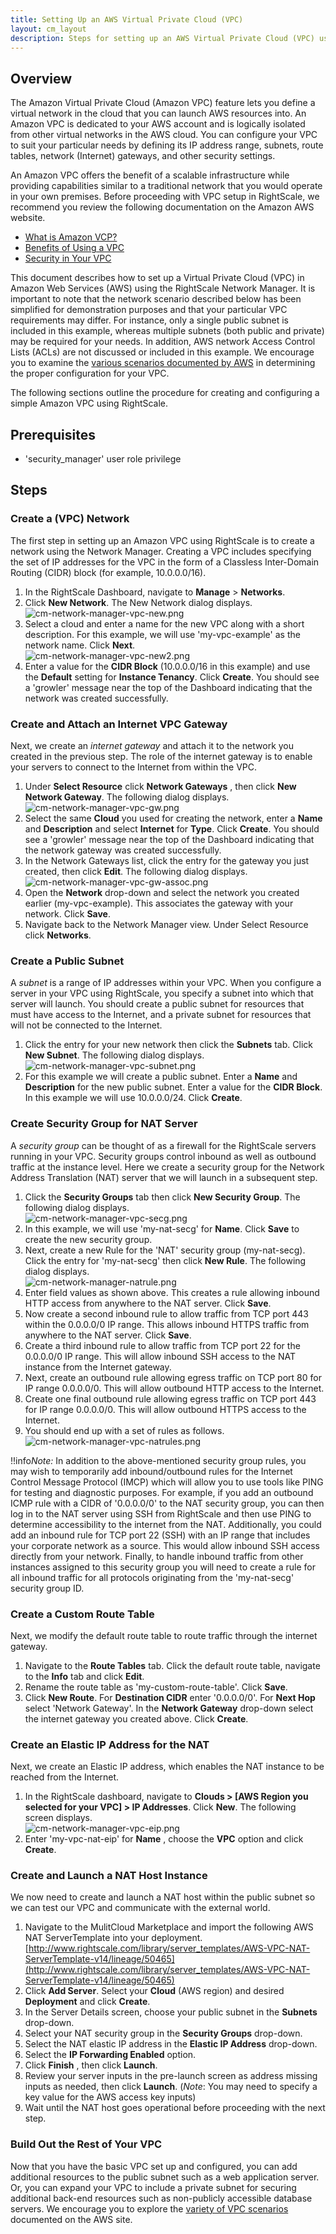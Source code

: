 ```yaml
---
title: Setting Up an AWS Virtual Private Cloud (VPC)
layout: cm_layout
description: Steps for setting up an AWS Virtual Private Cloud (VPC) using the Network Manager in the RightScale Cloud Management Dashboard.
---
```


## Overview

The Amazon Virtual Private Cloud (Amazon VPC) feature lets you define a virtual network in the cloud that you can launch AWS resources into. An Amazon VPC is dedicated to your AWS account and is logically isolated from other virtual networks in the AWS cloud. You can configure your VPC to suit your particular needs by defining its IP address range, subnets, route tables, network (Internet) gateways, and other security settings.

An Amazon VPC offers the benefit of a scalable infrastructure while providing capabilities similar to a traditional network that you would operate in your own premises. Before proceeding with VPC setup in RightScale, we recommend you review the following documentation on the Amazon AWS website.

* [What is Amazon VCP?](http://docs.aws.amazon.com/AmazonVPC/latest/UserGuide/VPC_Introduction.html)
* [Benefits of Using a VPC](http://docs.aws.amazon.com/AWSEC2/latest/UserGuide/using-vpc.html#concepts-vpc)
* [Security in Your VPC](http://docs.aws.amazon.com/AmazonVPC/latest/UserGuide/VPC_Security.html)

This document describes how to set up a Virtual Private Cloud (VPC) in Amazon Web Services (AWS) using the RightScale Network Manager. It is important to note that the network scenario described below has been simplified for demonstration purposes and that your particular VPC requirements may differ. For instance, only a single public subnet is included in this example, whereas multiple subnets (both public and private) may be required for your needs. In addition, AWS network Access Control Lists (ACLs) are not discussed or included in this example. We encourage you to examine the [various scenarios documented by AWS](http://docs.aws.amazon.com/AmazonVPC/latest/UserGuide/VPC_Scenarios.html) in determining the proper configuration for your VPC.

The following sections outline the procedure for creating and configuring a simple Amazon VPC using RightScale.

## Prerequisites

* 'security_manager' user role privilege

## Steps

### Create a (VPC) Network

The first step in setting up an Amazon VPC using RightScale is to create a network using the Network Manager. Creating a VPC includes specifying the set of IP addresses for the VPC in the form of a Classless Inter-Domain Routing (CIDR) block (for example, 10.0.0.0/16).

1. In the RightScale Dashboard, navigate to **Manage** > **Networks**.
2. Click **New Network**. The New Network dialog displays.  
    ![cm-network-manager-vpc-new.png](/img/cm-network-manager-vpc-new.png)  
3. Select a cloud and enter a name for the new VPC along with a short description. For this example, we will use 'my-vpc-example' as the network name. Click **Next**.  
    ![cm-network-manager-vpc-new2.png](/img/cm-network-manager-vpc-new2.png)
4. Enter a value for the **CIDR Block** (10.0.0.0/16 in this example) and use the **Default** setting for **Instance Tenancy**. Click **Create**. You should see a 'growler' message near the top of the Dashboard indicating that the network was created successfully.

### Create and Attach an Internet VPC Gateway

Next, we create an *internet gateway* and attach it to the network you created in the previous step. The role of the internet gateway is to enable your servers to connect to the Internet from within the VPC.

1. Under **Select Resource** click **Network Gateways** , then click **New Network Gateway**. The following dialog displays.  
    ![cm-network-manager-vpc-gw.png](/img/cm-network-manager-vpc-gw.png)  
2. Select the same **Cloud** you used for creating the network, enter a **Name** and **Description** and select **Internet** for **Type**. Click **Create**. You should see a 'growler' message near the top of the Dashboard indicating that the network gateway was created successfully.
3. In the Network Gateways list, click the entry for the gateway you just created, then click **Edit**. The following dialog displays.  
    ![cm-network-manager-vpc-gw-assoc.png](/img/cm-network-manager-vpc-gw-assoc.png)
4. Open the **Network** drop-down and select the network you created earlier (my-vpc-example). This associates the gateway with your network. Click **Save**.
5. Navigate back to the Network Manager view. Under Select Resource click **Networks**.

### Create a Public Subnet

A *subnet* is a range of IP addresses within your VPC. When you configure a server in your VPC using RightScale, you specify a subnet into which that server will launch. You should create a public subnet for resources that must have access to the Internet, and a private subnet for resources that will not be connected to the Internet.

1. Click the entry for your new network then click the **Subnets** tab. Click **New Subnet**. The following dialog displays.  
    ![cm-network-manager-vpc-subnet.png](/img/cm-network-manager-vpc-subnet.png)
2. For this example we will create a public subnet. Enter a **Name** and **Description** for the new public subnet. Enter a value for the **CIDR Block**. In this example we will use 10.0.0.0/24. Click **Create**.

### Create Security Group for NAT Server

A *security group* can be thought of as a firewall for the RightScale servers running in your VPC. Security groups control inbound as well as outbound traffic at the instance level. Here we create a security group for the Network Address Translation (NAT) server that we will launch in a subsequent step.

1. Click the **Security Groups** tab then click **New Security Group**. The following dialog displays.  
    ![cm-network-manager-vpc-secg.png](/img/cm-network-manager-vpc-secg.png)
2. In this example, we will use 'my-nat-secg' for **Name**. Click **Save** to create the new security group.
3. Next, create a new Rule for the 'NAT' security group (my-nat-secg). Click the entry for 'my-nat-secg' then click **New Rule**. The following dialog displays.  
    ![cm-network-manager-natrule.png](/img/cm-network-manager-natrule.png)
4. Enter field values as shown above. This creates a rule allowing inbound HTTP access from anywhere to the NAT server. Click **Save**.
5. Now create a second inbound rule to allow traffic from TCP port 443 within the 0.0.0.0/0 IP range. This allows inbound HTTPS traffic from anywhere to the NAT server. Click **Save**.
6. Create a third inbound rule to allow traffic from TCP port 22 for the 0.0.0.0/0 IP range. This will allow inbound SSH access to the NAT instance from the Internet gateway.
7. Next, create an outbound rule allowing egress traffic on TCP port 80 for IP range 0.0.0.0/0. This will allow outbound HTTP access to the Internet.
8. Create one final outbound rule allowing egress traffic on TCP port 443 for IP range 0.0.0.0/0. This will allow outbound HTTPS access to the Internet.
9. You should end up with a set of rules as follows.  
    ![cm-network-manager-vpc-natrules.png](/img/cm-network-manager-vpc-natrules.png)

!!info*Note:* In addition to the above-mentioned security group rules, you may wish to temporarily add inbound/outbound rules for the Internet Control Message Protocol (IMCP) which will allow you to use tools like PING for testing and diagnostic purposes. For example, if you add an outbound ICMP rule with a CIDR of '0.0.0.0/0' to the NAT security group, you can then log in to the NAT server using SSH from RightScale and then use PING to determine accessibility to the internet from the NAT. Additionally, you could add an inbound rule for TCP port 22 (SSH) with an IP range that includes your corporate network as a source. This would allow inbound SSH access directly from your network. Finally, to handle inbound traffic from other instances assigned to this security group you will need to create a rule for all inbound traffic for all protocols originating from the 'my-nat-secg' security group ID.

### Create a Custom Route Table

Next, we modify the default route table to route traffic through the internet gateway.

1. Navigate to the **Route Tables** tab. Click the default route table, navigate to the **Info** tab and click **Edit**.
2. Rename the route table as 'my-custom-route-table'. Click **Save**.
3. Click **New Route**. For **Destination CIDR** enter '0.0.0.0/0'. For **Next Hop** select 'Network Gateway'. In the **Network Gateway** drop-down select the internet gateway you created above. Click **Create**.

### Create an Elastic IP Address for the NAT

Next, we create an Elastic IP address, which enables the NAT instance to be reached from the Internet.

1. In the RightScale dashboard, navigate to **Clouds > [AWS Region you selected for your VPC] > IP Addresses**. Click **New**. The following screen displays.  
![cm-network-manager-vpc-eip.png](/img/cm-network-manager-vpc-eip.png)  
2. Enter 'my-vpc-nat-eip' for **Name** , choose the **VPC** option and click **Create**.

### Create and Launch a NAT Host Instance

We now need to create and launch a NAT host within the public subnet so we can test our VPC and communicate with the external world.

1. Navigate to the MulitCloud Marketplace and import the following AWS NAT ServerTemplate into your deployment. [http://www.rightscale.com/library/server_templates/AWS-VPC-NAT-ServerTemplate-v14/lineage/50465](http://www.rightscale.com/library/server_templates/AWS-VPC-NAT-ServerTemplate-v14/lineage/50465)  
2. Click **Add Server**. Select your **Cloud** (AWS region) and desired **Deployment** and click **Create**.
3. In the Server Details screen, choose your public subnet in the **Subnets** drop-down.
4. Select your NAT security group in the **Security Groups** drop-down.
5. Select the NAT elastic IP address in the **Elastic IP Address** drop-down.
6. Select the **IP Forwarding Enabled** option.
7. Click **Finish** , then click **Launch**.
8. Review your server inputs in the pre-launch screen as address missing inputs as needed, then click **Launch**. (*Note*: You may need to specify a key value for the AWS access key inputs)
9. Wait until the NAT host goes operational before proceeding with the next step.

### Build Out the Rest of Your VPC

Now that you have the basic VPC set up and configured, you can add additional resources to the public subnet such as a web application server. Or, you can expand your VPC to include a private subnet for securing additional back-end resources such as non-publicly accessible database servers. We encourage you to explore the [variety of VPC scenarios](http://docs.aws.amazon.com/AmazonVPC/latest/UserGuide/VPC_Scenarios.html) documented on the AWS site.
